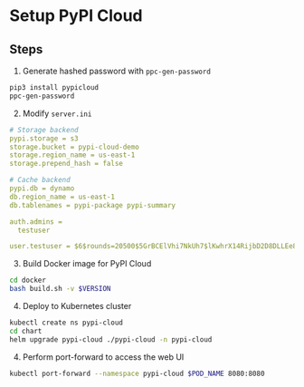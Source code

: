 # Setup PyPI Cloud

## Steps
1. Generate hashed password with `ppc-gen-password`
```bash
pip3 install pypicloud
ppc-gen-password
```   

2. Modify `server.ini`
```yaml
# Storage backend
pypi.storage = s3
storage.bucket = pypi-cloud-demo
storage.region_name = us-east-1
storage.prepend_hash = false

# Cache backend
pypi.db = dynamo
db.region_name = us-east-1
db.tablenames = pypi-package pypi-summary

auth.admins =
  testuser

user.testuser = $6$rounds=20500$5GrBCElVhi7NkUh7$lKwhrX14RijbD2D8DLLEe8ARM3OGKSruTnNWbzDDsjeB7a15bnoK3jg5gemQLmKgUxrvUA4OMnMfE5FOmdkJ2/
```

3. Build Docker image for PyPI Cloud
```bash
cd docker
bash build.sh -v $VERSION
```

4. Deploy to Kubernetes cluster
```bash
kubectl create ns pypi-cloud
cd chart
helm upgrade pypi-cloud ./pypi-cloud -n pypi-cloud
```

4. Perform port-forward to access the web UI
```bash
kubectl port-forward --namespace pypi-cloud $POD_NAME 8080:8080
```

